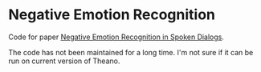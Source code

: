 # Negative Emotion Recognition
Code for paper [Negative Emotion Recognition in Spoken Dialogs](https://zxdcs.github.io/publication/negative_emotion/).

The code has not been maintained for a long time. I'm not sure if it can be run on current version of Theano.
